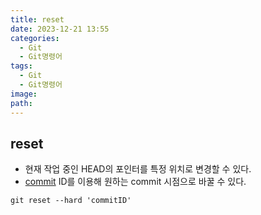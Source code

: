 ```yaml
---
title: reset
date: 2023-12-21 13:55
categories:
  - Git
  - Git명령어
tags:
  - Git
  - Git명령어
image: 
path:
---
```


## reset
+ 현재 작업 중인 HEAD의 포인터를 특정 위치로 변경할 수 있다.
+ [commit](https://sonjh919.github.io/posts/commit) ID를 이용해 원하는 commit 시점으로 바꿀 수 있다.
```dos
git reset --hard 'commitID'
```

